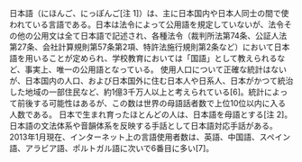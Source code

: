 日本語（にほんご、にっぽんご[注 1]）は、主に日本国内や日本人同士の間で使われている言語である。日本は法令によって公用語を規定していないが、法令その他の公用文は全て日本語で記述され、各種法令（裁判所法第74条、公証人法第27条、会社計算規則第57条第2項、特許法施行規則第2条など）において日本語を用いることが定められ、学校教育においては「国語」として教えられるなど、事実上、唯一の公用語となっている。
使用人口について正確な統計はないが、日本国内の人口、および日本国外に住む日本人や日系人、日本がかつて統治した地域の一部住民など、約1億3千万人以上と考えられている[6]。統計によって前後する可能性はあるが、この数は世界の母語話者数で上位10位以内に入る人数である。
日本で生まれ育ったほとんどの人は、日本語を母語とする[注 2]。日本語の文法体系や音韻体系を反映する手話として日本語対応手話がある。
2013年1月現在、インターネット上の言語使用者数は、英語、中国語、スペイン語、アラビア語、ポルトガル語に次いで6番目に多い[7]。
